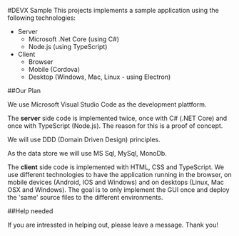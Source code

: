#DEVX Sample
This projects implements a sample application using the following technologies:
- Server
  * Microsoft .Net Core (using C#)
  * Node.js (using TypeScript)
- Client
  * Browser
  * Mobile (Cordova)
  * Desktop (Windows, Mac, Linux - using Electron)

##Our Plan

We use Microsoft Visual Studio Code as the development plattform.

The **server** side code is implemented twice, once with C# (.NET Core) and once with TypeScript (Node.js).
The reason for this is a proof of concept.

We will use DDD (Domain Driven Design) principles.

As the data store we will use MS Sql, MySql, MonoDb.

The **client** side code is implemented with HTML, CSS and TypeScript.
We use different technologies to have the application running in the browser, on mobile devices (Android, IOS and Windows) and on desktops (Linux, Mac OSX and Windows).
The goal is to only implement the GUI once and deploy the 'same' source files to the different environments.

##Help needed

If you are intressted in helping out, please leave a message. Thank you!